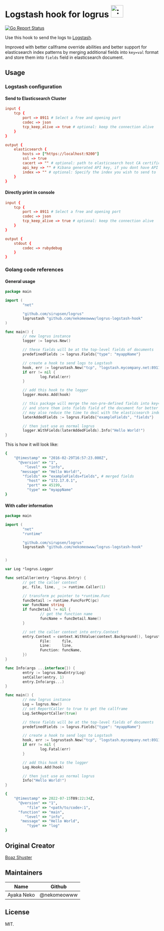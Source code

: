 # Logstash hook for logrus <img src="http://i.imgur.com/hTeVwmJ.png" width="40" height="40" alt=":walrus:" class="emoji" title=":walrus:" />

[![Go Report Status](https://goreportcard.com/badge/github.com/nekomeowww/logrus-logstash-hook)](https://goreportcard.com/report/github.com/nekomeowww/logrus-logstash-hook)

Use this hook to send the logs to [Logstash](https://www.elastic.co/products/logstash).

Improved with better callframe override abilities and better support for elasticsearch index patterns by merging additional fields into `key=val` format and store them into `fields` field in elasticsearch document.

## Usage

### Logstash configuration

#### Send to Elasticsearch Cluster

```conf
input {
    tcp {
        port => 8911 # Select a free and opening port
        codec => json
        tcp_keep_alive => true # optional: keep the connection alive
    }
}

output {
    elasticsearch {
        hosts => ["https://localhost:9200"]
        ssl => true
        cacert => "" # optional: path to elasticsearch host CA certificates, such as /etc/logstash/certs/ca.crt
        api_key => "" # Kibana generated API key, if you dont have API key configurated, use username and password instead
        index => "" # optional: Specify the index you wish to send to
    }
}
```

#### Directly print in console

```conf
input {
    tcp {
        port => 8911 # Select a free and opening port
        codec => json
        tcp_keep_alive => true # optional: keep the connection alive
    }
}

output {
    stdout {
        codec => rubydebug
    }
}
```

### Golang code references

#### General usage

```go
package main

import (
        "net"

        "github.com/sirupsen/logrus"
        logrustash "github.com/nekomeowww/logrus-logstash-hook"
)

func main() {
        // new logrus instance
        logger := logrus.New()

        // these fields will be at the top-level fields of documents
        predefinedFields := logrus.Fields{"type": "myappName"}

        // create a hook to send logs to Logstash
        hook, err := logrustash.New("tcp", "logstash.mycompany.net:8911", logrustash.DefaultFormatter(predefinedFields))
        if err != nil {
                log.Fatal(err)
        }

        // add this hook to the logger
        logger.Hooks.Add(hook)

        // this package will merge the non-pre-defined fields into key=val format,
        // and store them into fields field of the document for better elasticsearch compatibility,
        // may also reduce the time to deal with the elasticsearch index template
        laterAddedFields := logrus.Fields{"exampleFields", "fields"}

        // then just use as normal logrus
        logger.WithFields(laterAddedFields).Info("Hello World!")
}
```

This is how it will look like:

```ruby
{
    "@timestamp" => "2016-02-29T16:57:23.000Z",
      "@version" => "1",
         "level" => "info",
       "message" => "Hello World!",
        "fields" => "exampleFields=fields", # merged fields
          "host" => "172.17.0.1",
          "port" => 45199,
          "type" => "myappName"
}
```

#### With caller information

```go
package main

import (
        "net"
        "runtime"

        "github.com/sirupsen/logrus"
        logrustash "github.com/nekomeowww/logrus-logstash-hook"


)

var Log *logrus.Logger

func setCaller(entry *logrus.Entry) {
        // get the caller context
        pc, file, line, _ := runtime.Caller(1)

        // transform pc pointer to *runtime.Func
        funcDetail := runtime.FuncForPC(pc)
        var funcName string
        if funcDetail != nil {
                // get the function name
                funcName = funcDetail.Name()
        }

        // set the caller context into entry.Context
        entry.Context = context.WithValue(context.Background(), logrustash.ContextKeyRuntimeCaller, &runtime.Frame{
                File:     file,
                Line:     line,
                Function: funcName,
        })
}

func Info(args ...interface{}) {
        entry := logrus.NewEntry(Log)
        setCaller(entry, 1)
        entry.Info(args...)
}

func main() {
        // new logrus instance
        Log = logrus.New()
        // set ReportCaller to true to get the callframe
        Log.SetReportCaller(true)

        // these fields will be at the top-level fields of documents
        predefinedFields := logrus.Fields{"type": "myappName"}

        // create a hook to send logs to Logstash
        hook, err := logrustash.New("tcp", "logstash.mycompany.net:8911", logrustash.DefaultFormatter(predefinedFields))
        if err != nil {
                log.Fatal(err)
        }

        // add this hook to the logger
        Log.Hooks.Add(hook)

        // then just use as normal logrus
        Info("Hello World!")
}
```

```ruby
{
    "@timestamp" => 2022-07-15T09:22:34Z,
      "@version" => "1",
          "file" => "<path/to/code>:1",
      "function" => "main",
         "level" => "info",
       "message" => "Hello World",
          "type" => "log"
}
```

## Original Creator

[Boaz Shuster](https://github.com/bshuster-repo)

## Maintainers

Name         | Github         |
------------ | -------------- |
Ayaka Neko   | @nekomeowww    |

## License

MIT.
